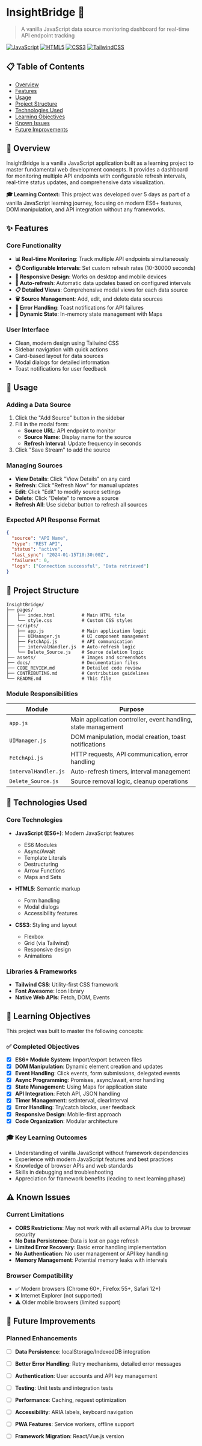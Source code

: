 # InsightBridge 🌉

> A vanilla JavaScript data source monitoring dashboard for real-time API endpoint tracking

[![JavaScript](https://img.shields.io/badge/JavaScript-ES6+-yellow?style=flat-square&logo=javascript)](https://developer.mozilla.org/en-US/docs/Web/JavaScript)
[![HTML5](https://img.shields.io/badge/HTML5-E34F26?style=flat-square&logo=html5&logoColor=white)](https://developer.mozilla.org/en-US/docs/Web/HTML)
[![CSS3](https://img.shields.io/badge/CSS3-1572B6?style=flat-square&logo=css3&logoColor=white)](https://developer.mozilla.org/en-US/docs/Web/CSS)
[![TailwindCSS](https://img.shields.io/badge/Tailwind_CSS-38B2AC?style=flat-square&logo=tailwind-css&logoColor=white)](https://tailwindcss.com/)

## 📋 Table of Contents
- [Overview](#overview)
- [Features](#features)
- [Usage](#usage)
- [Project Structure](#project-structure)
- [Technologies Used](#technologies-used)
- [Learning Objectives](#learning-objectives)
- [Known Issues](#known-issues)
- [Future Improvements](#future-improvements)

## 🎯 Overview

InsightBridge is a vanilla JavaScript application built as a learning project to master fundamental web development concepts. It provides a dashboard for monitoring multiple API endpoints with configurable refresh intervals, real-time status updates, and comprehensive data visualization.

**🎓 Learning Context:** This project was developed over 5 days as part of a vanilla JavaScript learning journey, focusing on modern ES6+ features, DOM manipulation, and API integration without any frameworks.

## ✨ Features

### Core Functionality
- **📊 Real-time Monitoring**: Track multiple API endpoints simultaneously
- **⏱️ Configurable Intervals**: Set custom refresh rates (10-30000 seconds)
- **📱 Responsive Design**: Works on desktop and mobile devices
- **🔄 Auto-refresh**: Automatic data updates based on configured intervals
- **📋 Detailed Views**: Comprehensive modal views for each data source
- **🗑️ Source Management**: Add, edit, and delete data sources
- **🚨 Error Handling**: Toast notifications for API failures
- **💾 Dynamic State**: In-memory state management with Maps

### User Interface
- Clean, modern design using Tailwind CSS
- Sidebar navigation with quick actions
- Card-based layout for data sources
- Modal dialogs for detailed information
- Toast notifications for user feedback

## 📖 Usage

### Adding a Data Source
1. Click the "Add Source" button in the sidebar
2. Fill in the modal form:
   - **Source URL**: API endpoint to monitor
   - **Source Name**: Display name for the source
   - **Refresh Interval**: Update frequency in seconds
3. Click "Save Stream" to add the source

### Managing Sources
- **View Details**: Click "View Details" on any card
- **Refresh**: Click "Refresh Now" for manual updates
- **Edit**: Click "Edit" to modify source settings
- **Delete**: Click "Delete" to remove a source
- **Refresh All**: Use sidebar button to refresh all sources

### Expected API Response Format
```json
{
  "source": "API Name",
  "type": "REST API",
  "status": "active",
  "last_sync": "2024-01-15T10:30:00Z",
  "failures": 0,
  "logs": ["Connection successful", "Data retrieved"]
}
```

## 📁 Project Structure

```
InsightBridge/
├── pages/
│   ├── index.html          # Main HTML file
│   └── style.css           # Custom CSS styles
├── scripts/
│   ├── app.js              # Main application logic
│   ├── UIManager.js        # UI component management
│   ├── FetchApi.js         # API communication
│   ├── intervalHandler.js  # Auto-refresh logic
│   └── Delete_Source.js    # Source deletion logic
├── assets/                 # Images and screenshots
├── docs/                   # Documentation files
├── CODE_REVIEW.md          # Detailed code review
├── CONTRIBUTING.md         # Contribution guidelines
└── README.md               # This file
```

### Module Responsibilities

| Module | Purpose |
|--------|--------|
| `app.js` | Main application controller, event handling, state management |
| `UIManager.js` | DOM manipulation, modal creation, toast notifications |
| `FetchApi.js` | HTTP requests, API communication, error handling |
| `intervalHandler.js` | Auto-refresh timers, interval management |
| `Delete_Source.js` | Source removal logic, cleanup operations |

## 🔧 Technologies Used

### Core Technologies
- **JavaScript (ES6+)**: Modern JavaScript features
  - ES6 Modules
  - Async/Await
  - Template Literals
  - Destructuring
  - Arrow Functions
  - Maps and Sets

- **HTML5**: Semantic markup
  - Form handling
  - Modal dialogs
  - Accessibility features

- **CSS3**: Styling and layout
  - Flexbox
  - Grid (via Tailwind)
  - Responsive design
  - Animations

### Libraries & Frameworks
- **Tailwind CSS**: Utility-first CSS framework
- **Font Awesome**: Icon library
- **Native Web APIs**: Fetch, DOM, Events

## 🎯 Learning Objectives

This project was built to master the following concepts:

### ✅ Completed Objectives
- [x] **ES6+ Module System**: Import/export between files
- [x] **DOM Manipulation**: Dynamic element creation and updates
- [x] **Event Handling**: Click events, form submissions, delegated events
- [x] **Async Programming**: Promises, async/await, error handling
- [x] **State Management**: Using Maps for application state
- [x] **API Integration**: Fetch API, JSON handling
- [x] **Timer Management**: setInterval, clearInterval
- [x] **Error Handling**: Try/catch blocks, user feedback
- [x] **Responsive Design**: Mobile-first approach
- [x] **Code Organization**: Modular architecture

### 🎓 Key Learning Outcomes
- Understanding of vanilla JavaScript without framework dependencies
- Experience with modern JavaScript features and best practices
- Knowledge of browser APIs and web standards
- Skills in debugging and troubleshooting
- Appreciation for framework benefits (leading to next learning phase)

## ⚠️ Known Issues

### Current Limitations
- **CORS Restrictions**: May not work with all external APIs due to browser security
- **No Data Persistence**: Data is lost on page refresh
- **Limited Error Recovery**: Basic error handling implementation
- **No Authentication**: No user management or API key handling
- **Memory Management**: Potential memory leaks with intervals

### Browser Compatibility
- ✅ Modern browsers (Chrome 60+, Firefox 55+, Safari 12+)
- ❌ Internet Explorer (not supported)
- ⚠️ Older mobile browsers (limited support)

## 🚀 Future Improvements

### Planned Enhancements
- [ ] **Data Persistence**: localStorage/IndexedDB integration
- [ ] **Better Error Handling**: Retry mechanisms, detailed error messages
- [ ] **Authentication**: User accounts and API key management
- [ ] **Testing**: Unit tests and integration tests
- [ ] **Performance**: Caching, request optimization
- [ ] **Accessibility**: ARIA labels, keyboard navigation
- [ ] **PWA Features**: Service workers, offline support
- [ ] **Framework Migration**: React/Vue.js version


